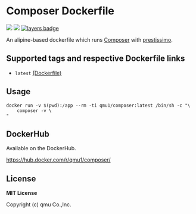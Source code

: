 # Composer Dockerfile 

![](https://img.shields.io/docker/pulls/qmu1/composer.svg)
![](https://img.shields.io/docker/build/qmu1/composer.svg)
[![layers badge](https://images.microbadger.com/badges/image/qmu1/composer.svg)](https://microbadger.com/images/qmu1/composer)

An alipine-based dockerfile which runs [Composer](https://github.com/composer/composer) with [prestissimo](https://github.com/hirak/prestissimo).

## Supported tags and respective Dockerfile links

* `latest` [(Dockerfile)](https://github.com/qmu/docker-composer/blob/master/Dockerfile)

## Usage

```
docker run -v $(pwd):/app --rm -ti qmu1/composer:latest /bin/sh -c "\
    composer -v \
"
```

## DockerHub

Available on the DockerHub.

https://hub.docker.com/r/qmu1/composer/

## License 

**MIT License**

Copyright (c) qmu Co.,Inc.
